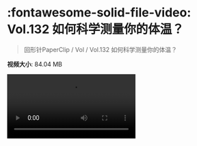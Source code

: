 # :fontawesome-solid-file-video: Vol.132 如何科学测量你的体温？

> 回形针PaperClip / Vol / Vol.132 如何科学测量你的体温？

**视频大小**: 84.04 MB

<div class="video"><video src="https://file.hsyhx.top/archive/PaperClip/Vol/132.mp4" controls preload>🤔 您的浏览器不支持 video 标签</video></div>